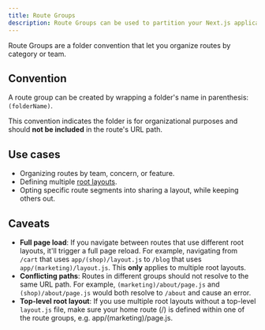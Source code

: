 ```yaml
---
title: Route Groups
description: Route Groups can be used to partition your Next.js application into different sections.
---
```


Route Groups are a folder convention that let you organize routes by category or team.

## Convention

A route group can be created by wrapping a folder's name in parenthesis: `(folderName)`.

This convention indicates the folder is for organizational purposes and should **not be included** in the route's URL path.

## Use cases

- Organizing routes by team, concern, or feature.
- Defining multiple [root layouts](/docs/app/api-reference/file-conventions/layout#root-layout).
- Opting specific route segments into sharing a layout, while keeping others out.

## Caveats

- **Full page load**: If you navigate between routes that use different root layouts, it'll trigger a full page reload. For example, navigating from `/cart` that uses `app/(shop)/layout.js` to `/blog` that uses `app/(marketing)/layout.js`. This **only** applies to multiple root layouts.
- **Conflicting paths**: Routes in different groups should not resolve to the same URL path. For example, `(marketing)/about/page.js` and `(shop)/about/page.js` would both resolve to `/about` and cause an error.
- **Top-level root layout**: If you use multiple root layouts without a top-level `layout.js` file, make sure your home route (/) is defined within one of the route groups, e.g. app/(marketing)/page.js.